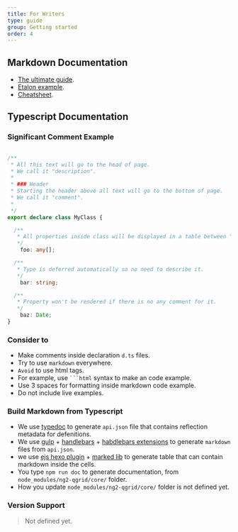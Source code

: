 ```yaml
---
title: For Writers
type: guide
group: Getting started
order: 4
---
```


## Markdown Documentation

* [The ultimate guide](https://blog.ghost.org/markdown/).
* [Etalon example](/doc/feature/selection.html).
* [Cheatsheet](https://github.com/adam-p/markdown-here/wiki/Markdown-Cheatsheet).

## Typescript Documentation

### Significant Comment Example

```typescript

/**
 * All this text will go to the head of page. 
 * We call it "description".
 * 
 * ### Header
 * Starting the header above all text will go to the bottom of page. 
 * We call it "comment".
 *
 */
export declare class MyClass {

  /**
   * All properties inside class will be displayed in a table between "description" and "comment"
   */
    foo: any[];

  /**
   * Type is deferred automatically so no need to describe it.
   */
    bar: string;

  /**
   * Property won't be rendered if there is no any comment for it.
   */
    baz: Date;
}
```

### Consider to

* Make comments inside declaration `d.ts` files.
* Try to use `markdown` everywhere.
* `Avoid` to use html tags.
* For example, use ` ```html ` syntax to make an code example.
* Use 3 spaces for formatting inside markdown code example.
* Do not include live examples.

### Build Markdown from Typescript

* We use [typedoc](https://github.com/TypeStrong/typedoc) to generate `api.json` file that contains reflection metadata for defenitions.
* We use [gulp](https://github.com/qgrid/doc/blob/master/gulpfile.js) + [handlebars](https://github.com/qgrid/doc/blob/master/api.hbs) + [habdlebars extensions](https://github.com/qgrid/doc/blob/master/hbs.js) to generate `markdown` files from `api.json`.
* we use [ejs hexo plugin](https://github.com/qgrid/doc/blob/master/scripts/table.js) + [marked lib](https://www.npmjs.com/package/marked) to generate table that can contain markdown inside the cells.
* You type `npm run doc` to generate documentation, from `node_modules/ng2-qgrid/core/` folder.
* How you update `node_modules/ng2-qgrid/core/` folder is not defined yet.

### Version Support

> Not defined yet.